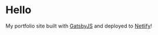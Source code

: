 # Hello

My portfolio site built with [GatsbyJS](https://www.gatsbyjs.org/) and deployed to [Netlify](https://www.netlify.com/)!
